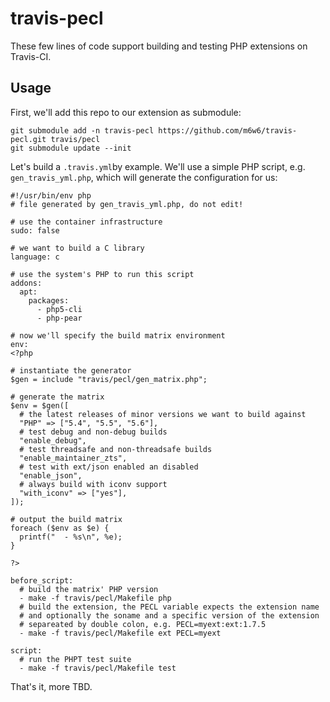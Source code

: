 # travis-pecl

These few lines of code support building and testing PHP extensions on Travis-CI.

## Usage

First, we'll add this repo to our extension as submodule:

    git submodule add -n travis-pecl https://github.com/m6w6/travis-pecl.git travis/pecl
    git submodule update --init

Let's build a `.travis.yml`by example. We'll use a simple PHP script, e.g. `gen_travis_yml.php`,
which will generate the configuration for us:

    #!/usr/bin/env php
    # file generated by gen_travis_yml.php, do not edit!
    
    # use the container infrastructure
    sudo: false
    
    # we want to build a C library
    language: c
    
    # use the system's PHP to run this script
    addons:
      apt:
        packages:
          - php5-cli
          - php-pear
    
    # now we'll specify the build matrix environment
    env:
    <?php
    
    # instantiate the generator
    $gen = include "travis/pecl/gen_matrix.php";
    
    # generate the matrix
    $env = $gen([
      # the latest releases of minor versions we want to build against
      "PHP" => ["5.4", "5.5", "5.6"],
      # test debug and non-debug builds
      "enable_debug",
      # test threadsafe and non-threadsafe builds
      "enable_maintainer_zts",
      # test with ext/json enabled an disabled
      "enable_json",
      # always build with iconv support
      "with_iconv" => ["yes"],
    ]);
    
    # output the build matrix
    foreach ($env as $e) {
      printf("  - %s\n", %e);
    }
    
    ?>
    
    before_script:
      # build the matrix' PHP version
      - make -f travis/pecl/Makefile php
      # build the extension, the PECL variable expects the extension name 
      # and optionally the soname and a specific version of the extension
      # separeated by double colon, e.g. PECL=myext:ext:1.7.5
      - make -f travis/pecl/Makefile ext PECL=myext
    
    script:
      # run the PHPT test suite
      - make -f travis/pecl/Makefile test
    

That's it, more TBD.
